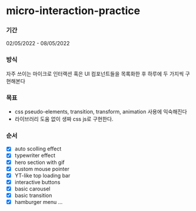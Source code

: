 # micro-interaction-practice

### 기간

02/05/2022 - 08/05/2022

### 방식

자주 쓰이는 마이크로 인터랙션 혹은 UI 컴포넌트들을 목록화한 후 하루에 두 가지씩 구현해본다

### 목표

- css pseudo-elements, transition, transform, animation 사용에 익숙해진다
- 라이브러리 도움 없이 생짜 css js로 구현한다.

### 순서

- [x] auto scolling effect
- [x] typewriter effect
- [x] hero section with gif
- [x] custom mouse pointer
- [x] YT-like top loading bar
- [x] interactive buttons
- [x] basic carousel
- [x] basic transition
- [x] hamburger menu
      ...
